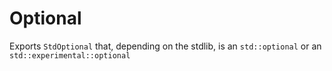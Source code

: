 # Optional

Exports `StdOptional` that, depending on the stdlib, is an `std::optional` or an `std::experimental::optional`

